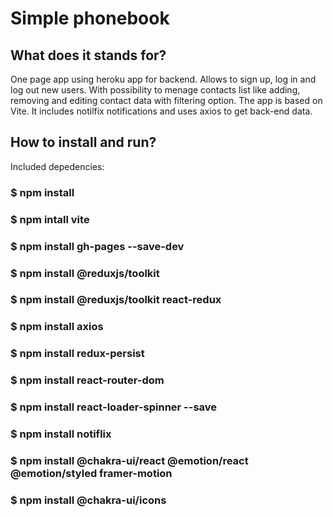 # Simple phonebook

## What does it stands for?
One page app using heroku app for backend. Allows to sign up, log in and log out new users. With possibility to menage contacts list like adding, removing and editing contact data with filtering option.
The app is based on Vite. It includes notilfix notifications and uses axios to get back-end data.

## How to install and run?

Included depedencies:

### $ npm install

### $ npm intall vite

### $ npm install gh-pages --save-dev

### $ npm install @reduxjs/toolkit

### $ npm install @reduxjs/toolkit react-redux

### $ npm install axios

### $ npm install redux-persist

### $ npm install react-router-dom

### $ npm install react-loader-spinner --save

### $ npm install notiflix

### $ npm install @chakra-ui/react @emotion/react @emotion/styled framer-motion

### $ npm install @chakra-ui/icons
